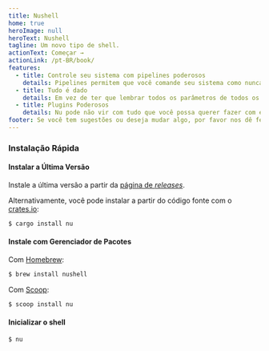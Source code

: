 ```yaml
---
title: Nushell
home: true
heroImage: null
heroText: Nushell
tagline: Um novo tipo de shell.
actionText: Começar →
actionLink: /pt-BR/book/
features:
  - title: Controle seu sistema com pipelines poderosos
    details: Pipelines permitem que você comande seu sistema como nunca antes. Seu sistema pertence a você, e ele aguarda seu comando.
  - title: Tudo é dado
    details: Em vez de ter que lembrar todos os parâmetros de todos os comandos, nós podemos usar apenas os mesmos, independentemente de onde ele veio.
  - title: Plugins Poderosos
    details: Nu pode não vir com tudo que você possa querer fazer com ele. Por isso, você pode extendê-lo com seu poderoso sistema de plugins.
footer: Se você tem sugestões ou deseja mudar algo, por favor nos dê feedback
---
```


### Instalação Rápida

#### Instalar a Última Versão

Instale a última versão a partir da [página de _releases_](https://github.com/nushell/nushell/releases).

Alternativamente, você pode instalar a partir do código fonte com o [crates.io](https://crates.io):

```sh
$ cargo install nu
```

#### Instale com Gerenciador de Pacotes

Com [Homebrew](https://brew.sh/):

```sh
$ brew install nushell
```

Com [Scoop](https://scoop.sh):

```powershell
$ scoop install nu
```

#### Inicializar o shell

```
$ nu
```
